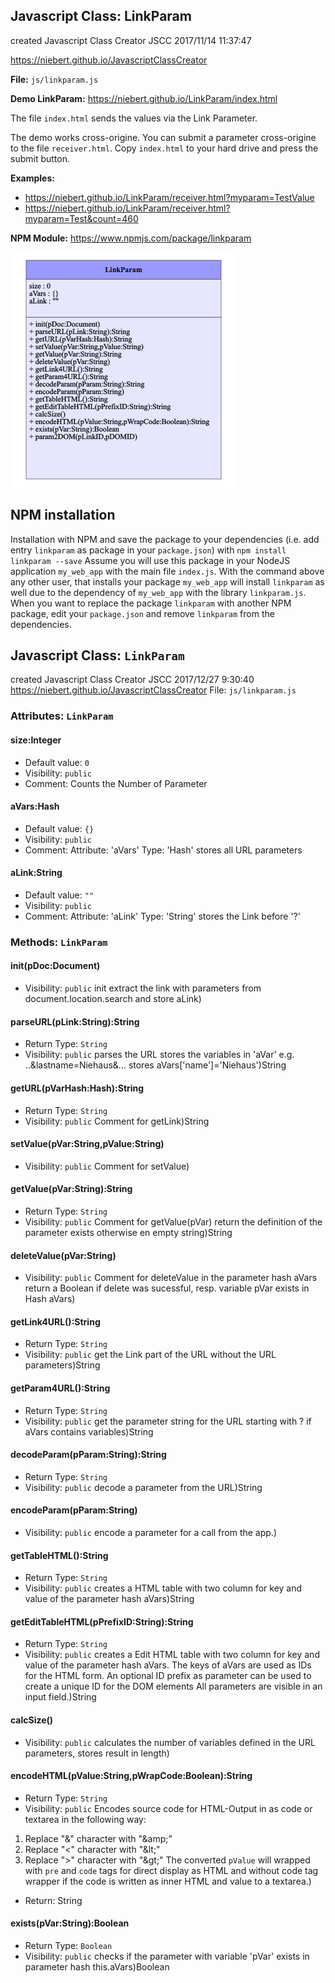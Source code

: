 ## Javascript Class: LinkParam
created Javascript Class Creator JSCC 2017/11/14 11:37:47

https://niebert.github.io/JavascriptClassCreator

**File:** `js/linkparam.js`

**Demo LinkParam:** https://niebert.github.io/LinkParam/index.html

The file `index.html` sends the values via the Link Parameter.

The demo works cross-origine. You can submit a parameter cross-origine to the file `receiver.html`. Copy `index.html` to your hard drive and press the submit button.

**Examples:**
* https://niebert.github.io/LinkParam/receiver.html?myparam=TestValue
* https://niebert.github.io/LinkParam/receiver.html?myparam=Test&count=460

**NPM Module:** https://www.npmjs.com/package/linkparam

![UML](LinkParam_UML.png)

## NPM installation
Installation with NPM and save the package to your dependencies (i.e. add entry `linkparam` as package in your `package.json`) with
`npm install linkparam --save`
Assume you will use this package in your NodeJS application `my_web_app` with the main file `index.js`. With the command above any other user, that installs your package `my_web_app` will install `linkparam` as well due to the dependency of `my_web_app` with the library `linkparam.js`. When you want to replace the package `linkparam` with another NPM package, edit your `package.json` and remove `linkparam` from the dependencies.   

## Javascript Class: `LinkParam`
created Javascript Class Creator JSCC 2017/12/27 9:30:40
https://niebert.github.io/JavascriptClassCreator
File: `js/linkparam.js`

### Attributes: `LinkParam`

#### size:Integer
* Default value: `0`
* Visibility: `public`
* Comment: Counts the Number of Parameter

#### aVars:Hash
* Default value: `{}`
* Visibility: `public`
* Comment: Attribute: 'aVars' Type: 'Hash' stores all URL parameters

#### aLink:String
* Default value: `""`
* Visibility: `public`
* Comment: Attribute: 'aLink' Type: 'String' stores the Link before '?'

### Methods: `LinkParam`

#### init(pDoc:Document)
* Visibility: `public`
init extract the link with parameters from document.location.search and store aLink)

#### parseURL(pLink:String):String
* Return Type: `String`
* Visibility: `public`
parses the URL stores the variables in 'aVar' e.g. ..&lastname=Niehaus&... stores aVars['name']='Niehaus')String

#### getURL(pVarHash:Hash):String
* Return Type: `String`
* Visibility: `public`
Comment for getLink)String

#### setValue(pVar:String,pValue:String)
* Visibility: `public`
Comment for setValue)

#### getValue(pVar:String):String
* Return Type: `String`
* Visibility: `public`
Comment for getValue(pVar) return the definition of the parameter exists otherwise en empty string)String

#### deleteValue(pVar:String)
* Visibility: `public`
Comment for deleteValue in the parameter hash aVars
return a Boolean if delete was sucessful, resp. variable pVar exists in Hash aVars)

#### getLink4URL():String
* Return Type: `String`
* Visibility: `public`
get the Link part of the URL without the URL parameters)String

#### getParam4URL():String
* Return Type: `String`
* Visibility: `public`
get the parameter string for the URL starting with ? if aVars contains variables)String

#### decodeParam(pParam:String):String
* Return Type: `String`
* Visibility: `public`
decode a parameter from the URL)String

#### encodeParam(pParam:String)
* Visibility: `public`
encode a parameter for a call from the app.)

#### getTableHTML():String
* Return Type: `String`
* Visibility: `public`
creates a HTML table with two column for key and value of the parameter hash aVars)String

#### getEditTableHTML(pPrefixID:String):String
* Return Type: `String`
* Visibility: `public`
creates a Edit HTML table with two column for key and value of the parameter hash aVars.
The keys of aVars are used as IDs for the HTML form.
An optional ID prefix as parameter can be used to create a unique ID for the DOM elements
All parameters are visible in an input field.)String

#### calcSize()
* Visibility: `public`
calculates the number of variables defined in the URL parameters, stores result in length)

#### encodeHTML(pValue:String,pWrapCode:Boolean):String
* Return Type: `String`
* Visibility: `public`
Encodes source code for HTML-Output in as code or textarea in the following way:
 1) Replace "&" character with "&amp;amp;"
 2) Replace "<" character with "&amp;lt;"
 3) Replace ">" character with "&amp;gt;"
The converted `pValue` will wrapped with `pre` and `code` tags for direct display as HTML
and without code tag wrapper if the code is written as inner HTML and value to a textarea.)
* Return: String

#### exists(pVar:String):Boolean
* Return Type: `Boolean`
* Visibility: `public`
checks if the parameter with variable 'pVar' exists in parameter hash this.aVars)Boolean
